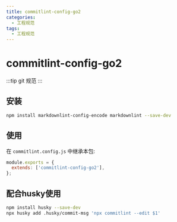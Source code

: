 ```yaml
---
title: commitlint-config-go2
categories:
  - 工程规范
tags:
  - 工程规范
---
```


# commitlint-config-go2

:::tip
 git 规范
:::

## 安装

```bash
npm install markdownlint-config-encode markdownlint --save-dev

```

## 使用

在 `commitlint.config.js` 中继承本包:

```js
module.exports = {
  extends: ['commitlint-config-go2'],
};
```


## 配合husky使用

```bash
npm install husky --save-dev
npx husky add .husky/commit-msg 'npx commitlint --edit $1'
```